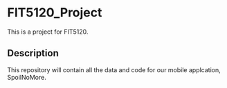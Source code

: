 # FIT5120_Project
This is a project for FIT5120.

## Description
This repository will contain all the data and code for our mobile applcation, SpoilNoMore.

      
